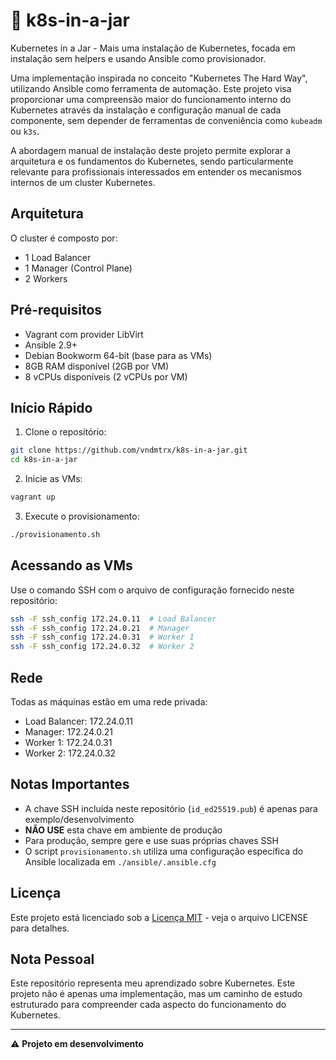 # 🧩 k8s-in-a-jar

Kubernetes in a Jar - Mais uma instalação de Kubernetes, focada em instalação sem helpers e usando Ansible como provisionador.

Uma implementação inspirada no conceito "Kubernetes The Hard Way", utilizando Ansible como ferramenta de automação. Este projeto visa proporcionar uma compreensão maior do funcionamento interno do Kubernetes através da instalação e configuração manual de cada componente, sem depender de ferramentas de conveniência como `kubeadm` ou `k3s`.

A abordagem manual de instalação deste projeto permite explorar a arquitetura e os fundamentos do Kubernetes, sendo particularmente relevante para profissionais interessados em entender os mecanismos internos de um cluster Kubernetes.

## Arquitetura

O cluster é composto por:
- 1 Load Balancer
- 1 Manager (Control Plane)
- 2 Workers

## Pré-requisitos

- Vagrant com provider LibVirt
- Ansible 2.9+
- Debian Bookworm 64-bit (base para as VMs)
- 8GB RAM disponível (2GB por VM)
- 8 vCPUs disponíveis (2 vCPUs por VM)

## Início Rápido

1. Clone o repositório:
```bash
git clone https://github.com/vndmtrx/k8s-in-a-jar.git
cd k8s-in-a-jar
```

2. Inicie as VMs:
```bash
vagrant up
```

3. Execute o provisionamento:
```bash
./provisionamento.sh
```

## Acessando as VMs

Use o comando SSH com o arquivo de configuração fornecido neste repositório:
```bash
ssh -F ssh_config 172.24.0.11  # Load Balancer
ssh -F ssh_config 172.24.0.21  # Manager
ssh -F ssh_config 172.24.0.31  # Worker 1
ssh -F ssh_config 172.24.0.32  # Worker 2
```

## Rede

Todas as máquinas estão em uma rede privada:
- Load Balancer: 172.24.0.11
- Manager: 172.24.0.21
- Worker 1: 172.24.0.31
- Worker 2: 172.24.0.32

## Notas Importantes

- A chave SSH incluída neste repositório (`id_ed25519.pub`) é apenas para exemplo/desenvolvimento
- **NÃO USE** esta chave em ambiente de produção
- Para produção, sempre gere e use suas próprias chaves SSH
- O script `provisionamento.sh` utiliza uma configuração específica do Ansible localizada em `./ansible/.ansible.cfg`

## Licença

Este projeto está licenciado sob a [Licença MIT](LICENSE) - veja o arquivo LICENSE para detalhes.

## Nota Pessoal

Este repositório representa meu aprendizado sobre Kubernetes. Este projeto não é apenas uma implementação, mas um caminho de estudo estruturado para compreender cada aspecto do funcionamento do Kubernetes.

---

⚠️ **Projeto em desenvolvimento**